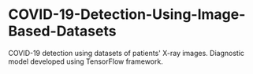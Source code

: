 # COVID-19-Detection-Using-Image-Based-Datasets
COVID-19 detection using datasets of patients' X-ray images. Diagnostic model developed using TensorFlow framework.
